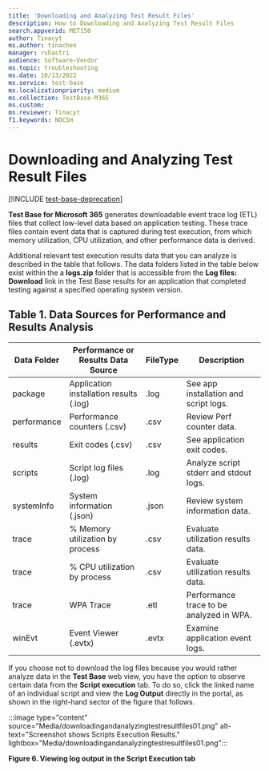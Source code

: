 ```yaml
---
title: 'Downloading and Analyzing Test Result Files'
description: How to Downloading and Analyzing Test Result Files
search.appverid: MET150
author: Tinacyt
ms.author: tinachen
manager: rshastri
audience: Software-Vendor
ms.topic: troubleshooting
ms.date: 10/13/2022
ms.service: test-base
ms.localizationpriority: medium
ms.collection: TestBase-M365
ms.custom:
ms.reviewer: Tinacyt
f1.keywords: NOCSH
---
```


# Downloading and Analyzing Test Result Files

[!INCLUDE [test-base-deprecation](./includes/test-base-deprecation.md)]

**Test Base for Microsoft 365** generates downloadable event trace log (ETL) files that collect low-level data based on application testing. These trace files contain event data that is captured during test execution, from which memory utilization, CPU utilization, and other performance data is derived.

Additional relevant test execution results data that you can analyze is described in the table that follows. The data folders listed in the table below exist within the a **logs.zip** folder that is accessible from the **Log files: Download** link in the Test Base results for an application that completed testing against a specified operating system version.

## Table 1. Data Sources for Performance and Results Analysis

| Data Folder | Performance or Results Data Source | FileType | Description |
|----|----|----|----|
|package|Application installation results (.log)|.log|See app installation and script logs.|
|performance|Performance counters (.csv)|.csv|Review Perf counter data.|
|results|Exit codes (.csv)|.csv|See application exit codes.|
|scripts|Script log files (.log)|.log|Analyze script stderr and stdout logs.|
|systemInfo|System information (.json)|.json|Review system information data.|
|trace|% Memory utilization by process|.csv|Evaluate utilization results data.|
|trace|% CPU utilization by process|.csv|Evaluate utilization results data.|
|trace|WPA Trace|.etl|Performance trace to be analyzed in WPA.|
|winEvt|Event Viewer (.evtx)|.evtx|Examine application event logs.|

If you choose not to download the log files because you would rather analyze data in the **Test Base** web view, you have the option to observe certain data from the **Script execution** tab. To do so, click the linked name of an individual script and view the **Log Output** directly in the portal, as shown in the right-hand sector of the figure that follows.

:::image type="content" source="Media/downloadingandanalyzingtestresultfiles01.png" alt-text="Screenshot shows Scripts Execution Results." lightbox="Media/downloadingandanalyzingtestresultfiles01.png":::

**Figure 6. Viewing log output in the Script Execution tab**
